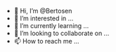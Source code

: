 - 👋 Hi, I’m @Bertosen
- 👀 I’m interested in ...
- 🌱 I’m currently learning ...
- 💞️ I’m looking to collaborate on ...
- 📫 How to reach me ...

<!---
Bertosen/Bertosen is a ✨ special ✨ repository because its `README.md` (this file) appears on your GitHub profile.
You can click the Preview link to take a look at your changes.
--->
